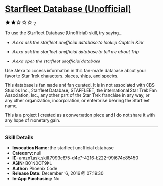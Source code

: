 # [Starfleet Database (Unofficial)](http://alexa.amazon.com/#skills/amzn1.ask.skill.7993c875-d4e7-4216-b222-991674c85450)
![2 stars](../../images/ic_star_black_18dp_1x.png)![2 stars](../../images/ic_star_black_18dp_1x.png)![2 stars](../../images/ic_star_border_black_18dp_1x.png)![2 stars](../../images/ic_star_border_black_18dp_1x.png)![2 stars](../../images/ic_star_border_black_18dp_1x.png) 2

To use the Starfleet Database (Unofficial) skill, try saying...

* *Alexa ask the starfleet unofficial database to lookup Captain Kirk*

* *Alexa ask the starfleet unofficial database to tell me about Trip*

* *Alexa open the starfleet unofficial database*

Use Alexa to access information in this fan-made database about your favorite Star Trek characters, places, ships, and species.

This database is fan made and fan curated. It is in not associated with CBS Studios Inc., Starfleet Database, STARFLEET, the international Star Trek Fan Association, Inc., any other part of the Star Trek franchise in any way, or any other organization, incorporation, or enterprise bearing the Starfleet name.

This is a project I created as a conversation piece and I do not share it with any hope of monetary gain.

***

### Skill Details

* **Invocation Name:** the starfleet unofficial database
* **Category:** null
* **ID:** amzn1.ask.skill.7993c875-d4e7-4216-b222-991674c85450
* **ASIN:** B01N0OT9KL
* **Author:** Phoenix Code
* **Release Date:** December 16, 2016 @ 07:19:30
* **In-App Purchasing:** No

